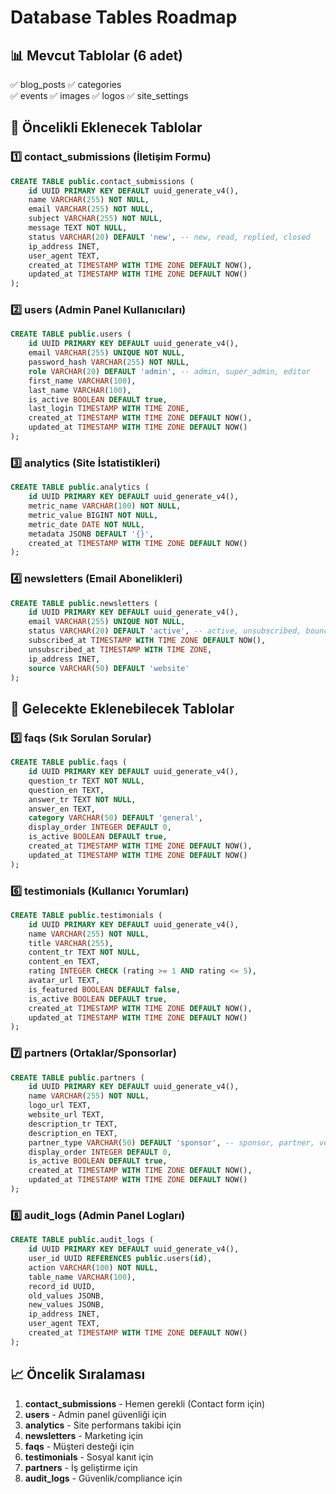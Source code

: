 # Database Tables Roadmap

## 📊 Mevcut Tablolar (6 adet)
✅ blog_posts
✅ categories  
✅ events
✅ images
✅ logos
✅ site_settings

## 🚀 Öncelikli Eklenecek Tablolar

### 1️⃣ **contact_submissions** (İletişim Formu)
```sql
CREATE TABLE public.contact_submissions (
    id UUID PRIMARY KEY DEFAULT uuid_generate_v4(),
    name VARCHAR(255) NOT NULL,
    email VARCHAR(255) NOT NULL,
    subject VARCHAR(255) NOT NULL,
    message TEXT NOT NULL,
    status VARCHAR(20) DEFAULT 'new', -- new, read, replied, closed
    ip_address INET,
    user_agent TEXT,
    created_at TIMESTAMP WITH TIME ZONE DEFAULT NOW(),
    updated_at TIMESTAMP WITH TIME ZONE DEFAULT NOW()
);
```

### 2️⃣ **users** (Admin Panel Kullanıcıları)
```sql
CREATE TABLE public.users (
    id UUID PRIMARY KEY DEFAULT uuid_generate_v4(),
    email VARCHAR(255) UNIQUE NOT NULL,
    password_hash VARCHAR(255) NOT NULL,
    role VARCHAR(20) DEFAULT 'admin', -- admin, super_admin, editor
    first_name VARCHAR(100),
    last_name VARCHAR(100),
    is_active BOOLEAN DEFAULT true,
    last_login TIMESTAMP WITH TIME ZONE,
    created_at TIMESTAMP WITH TIME ZONE DEFAULT NOW(),
    updated_at TIMESTAMP WITH TIME ZONE DEFAULT NOW()
);
```

### 3️⃣ **analytics** (Site İstatistikleri)
```sql
CREATE TABLE public.analytics (
    id UUID PRIMARY KEY DEFAULT uuid_generate_v4(),
    metric_name VARCHAR(100) NOT NULL,
    metric_value BIGINT NOT NULL,
    metric_date DATE NOT NULL,
    metadata JSONB DEFAULT '{}',
    created_at TIMESTAMP WITH TIME ZONE DEFAULT NOW()
);
```

### 4️⃣ **newsletters** (Email Abonelikleri)
```sql
CREATE TABLE public.newsletters (
    id UUID PRIMARY KEY DEFAULT uuid_generate_v4(),
    email VARCHAR(255) UNIQUE NOT NULL,
    status VARCHAR(20) DEFAULT 'active', -- active, unsubscribed, bounced
    subscribed_at TIMESTAMP WITH TIME ZONE DEFAULT NOW(),
    unsubscribed_at TIMESTAMP WITH TIME ZONE,
    ip_address INET,
    source VARCHAR(50) DEFAULT 'website'
);
```

## 🔮 Gelecekte Eklenebilecek Tablolar

### 5️⃣ **faqs** (Sık Sorulan Sorular)
```sql
CREATE TABLE public.faqs (
    id UUID PRIMARY KEY DEFAULT uuid_generate_v4(),
    question_tr TEXT NOT NULL,
    question_en TEXT,
    answer_tr TEXT NOT NULL,
    answer_en TEXT,
    category VARCHAR(50) DEFAULT 'general',
    display_order INTEGER DEFAULT 0,
    is_active BOOLEAN DEFAULT true,
    created_at TIMESTAMP WITH TIME ZONE DEFAULT NOW(),
    updated_at TIMESTAMP WITH TIME ZONE DEFAULT NOW()
);
```

### 6️⃣ **testimonials** (Kullanıcı Yorumları)
```sql
CREATE TABLE public.testimonials (
    id UUID PRIMARY KEY DEFAULT uuid_generate_v4(),
    name VARCHAR(255) NOT NULL,
    title VARCHAR(255),
    content_tr TEXT NOT NULL,
    content_en TEXT,
    rating INTEGER CHECK (rating >= 1 AND rating <= 5),
    avatar_url TEXT,
    is_featured BOOLEAN DEFAULT false,
    is_active BOOLEAN DEFAULT true,
    created_at TIMESTAMP WITH TIME ZONE DEFAULT NOW(),
    updated_at TIMESTAMP WITH TIME ZONE DEFAULT NOW()
);
```

### 7️⃣ **partners** (Ortaklar/Sponsorlar)
```sql
CREATE TABLE public.partners (
    id UUID PRIMARY KEY DEFAULT uuid_generate_v4(),
    name VARCHAR(255) NOT NULL,
    logo_url TEXT,
    website_url TEXT,
    description_tr TEXT,
    description_en TEXT,
    partner_type VARCHAR(50) DEFAULT 'sponsor', -- sponsor, partner, venue
    display_order INTEGER DEFAULT 0,
    is_active BOOLEAN DEFAULT true,
    created_at TIMESTAMP WITH TIME ZONE DEFAULT NOW(),
    updated_at TIMESTAMP WITH TIME ZONE DEFAULT NOW()
);
```

### 8️⃣ **audit_logs** (Admin Panel Logları)
```sql
CREATE TABLE public.audit_logs (
    id UUID PRIMARY KEY DEFAULT uuid_generate_v4(),
    user_id UUID REFERENCES public.users(id),
    action VARCHAR(100) NOT NULL,
    table_name VARCHAR(100),
    record_id UUID,
    old_values JSONB,
    new_values JSONB,
    ip_address INET,
    user_agent TEXT,
    created_at TIMESTAMP WITH TIME ZONE DEFAULT NOW()
);
```

## 📈 Öncelik Sıralaması

1. **contact_submissions** - Hemen gerekli (Contact form için)
2. **users** - Admin panel güvenliği için
3. **analytics** - Site performans takibi için  
4. **newsletters** - Marketing için
5. **faqs** - Müşteri desteği için
6. **testimonials** - Sosyal kanıt için
7. **partners** - İş geliştirme için
8. **audit_logs** - Güvenlik/compliance için 